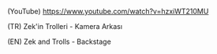 (YouTube) https://www.youtube.com/watch?v=hzxiWT210MU

(TR) Zek'in Trolleri - Kamera Arkası

(EN) Zek and Trolls - Backstage
